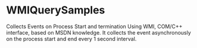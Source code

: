 # WMIQuerySamples

Collects Events on Process Start and termination Using WMI, COM/C++ interface, based on MSDN knowledge.
It collects the event asynchronously on the process start and end every 1 second interval.
